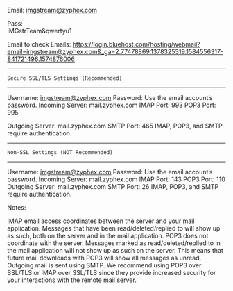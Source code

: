 

Email: 
imgstream@zyphex.com

Pass:  
IMGstrTeam&qwertyu1


Email to check Emails: 
https://login.bluehost.com/hosting/webmail?email=imgstream@zyphex.com&_ga=2.77478869.1378325319.1584556317-841721496.1574876006


--------------------------------------------
    Secure SSL/TLS Settings (Recommended)
--------------------------------------------
Username:	imgstream@zyphex.com
Password:	Use the email account’s password.
Incoming Server:	mail.zyphex.com
IMAP Port: 993 POP3 Port: 995

Outgoing Server:	mail.zyphex.com
SMTP Port: 465
IMAP, POP3, and SMTP require authentication.

--------------------------------------------
    Non-SSL Settings (NOT Recommended)
--------------------------------------------
Username:	imgstream@zyphex.com
Password:	Use the email account’s password.
Incoming Server:	mail.zyphex.com
IMAP Port: 143 POP3 Port: 110
Outgoing Server:	mail.zyphex.com
SMTP Port: 26
IMAP, POP3, and SMTP require authentication.

Notes:

IMAP email access coordinates between the server and your mail application. Messages that have been read/deleted/replied to will show up as such, both on the server and in the mail application.
POP3 does not coordinate with the server. Messages marked as read/deleted/replied to in the mail application will not show up as such on the server. This means that future mail downloads with POP3 will show all messages as unread.
Outgoing mail is sent using SMTP.
We recommend using POP3 over SSL/TLS or IMAP over SSL/TLS since they provide increased security for your interactions with the remote mail server.